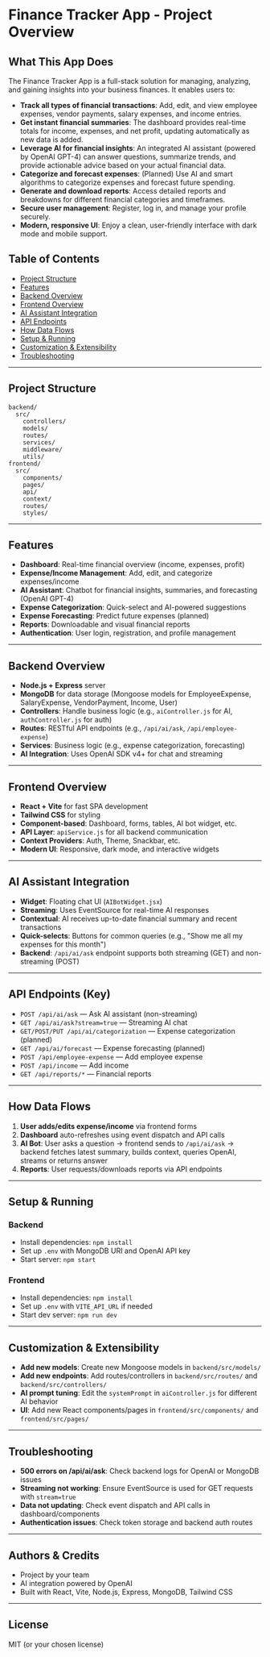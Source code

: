 # Finance Tracker App - Project Overview

## What This App Does

The Finance Tracker App is a full-stack solution for managing, analyzing, and gaining insights into your business finances. It enables users to:

- **Track all types of financial transactions**: Add, edit, and view employee expenses, vendor payments, salary expenses, and income entries.
- **Get instant financial summaries**: The dashboard provides real-time totals for income, expenses, and net profit, updating automatically as new data is added.
- **Leverage AI for financial insights**: An integrated AI assistant (powered by OpenAI GPT-4) can answer questions, summarize trends, and provide actionable advice based on your actual financial data.
- **Categorize and forecast expenses**: (Planned) Use AI and smart algorithms to categorize expenses and forecast future spending.
- **Generate and download reports**: Access detailed reports and breakdowns for different financial categories and timeframes.
- **Secure user management**: Register, log in, and manage your profile securely.
- **Modern, responsive UI**: Enjoy a clean, user-friendly interface with dark mode and mobile support.

## Table of Contents
- [Project Structure](#project-structure)
- [Features](#features)
- [Backend Overview](#backend-overview)
- [Frontend Overview](#frontend-overview)
- [AI Assistant Integration](#ai-assistant-integration)
- [API Endpoints](#api-endpoints)
- [How Data Flows](#how-data-flows)
- [Setup & Running](#setup--running)
- [Customization & Extensibility](#customization--extensibility)
- [Troubleshooting](#troubleshooting)

---

## Project Structure

```
backend/
  src/
    controllers/
    models/
    routes/
    services/
    middleware/
    utils/
frontend/
  src/
    components/
    pages/
    api/
    context/
    routes/
    styles/
```

---

## Features
- **Dashboard**: Real-time financial overview (income, expenses, profit)
- **Expense/Income Management**: Add, edit, and categorize expenses/income
- **AI Assistant**: Chatbot for financial insights, summaries, and forecasting (OpenAI GPT-4)
- **Expense Categorization**: Quick-select and AI-powered suggestions
- **Expense Forecasting**: Predict future expenses (planned)
- **Reports**: Downloadable and visual financial reports
- **Authentication**: User login, registration, and profile management

---

## Backend Overview
- **Node.js + Express** server
- **MongoDB** for data storage (Mongoose models for EmployeeExpense, SalaryExpense, VendorPayment, Income, User)
- **Controllers**: Handle business logic (e.g., `aiController.js` for AI, `authController.js` for auth)
- **Routes**: RESTful API endpoints (e.g., `/api/ai/ask`, `/api/employee-expense`)
- **Services**: Business logic (e.g., expense categorization, forecasting)
- **AI Integration**: Uses OpenAI SDK v4+ for chat and streaming

---

## Frontend Overview
- **React + Vite** for fast SPA development
- **Tailwind CSS** for styling
- **Component-based**: Dashboard, forms, tables, AI bot widget, etc.
- **API Layer**: `apiService.js` for all backend communication
- **Context Providers**: Auth, Theme, Snackbar, etc.
- **Modern UI**: Responsive, dark mode, and interactive widgets

---

## AI Assistant Integration
- **Widget**: Floating chat UI (`AIBotWidget.jsx`)
- **Streaming**: Uses EventSource for real-time AI responses
- **Contextual**: AI receives up-to-date financial summary and recent transactions
- **Quick-selects**: Buttons for common queries (e.g., "Show me all my expenses for this month")
- **Backend**: `/api/ai/ask` endpoint supports both streaming (GET) and non-streaming (POST)

---

## API Endpoints (Key)
- `POST /api/ai/ask` — Ask AI assistant (non-streaming)
- `GET /api/ai/ask?stream=true` — Streaming AI chat
- `GET/POST/PUT /api/ai/categorization` — Expense categorization (planned)
- `GET /api/ai/forecast` — Expense forecasting (planned)
- `POST /api/employee-expense` — Add employee expense
- `POST /api/income` — Add income
- `GET /api/reports/*` — Financial reports

---

## How Data Flows
1. **User adds/edits expense/income** via frontend forms
2. **Dashboard** auto-refreshes using event dispatch and API calls
3. **AI Bot**: User asks a question → frontend sends to `/api/ai/ask` → backend fetches latest summary, builds context, queries OpenAI, streams or returns answer
4. **Reports**: User requests/downloads reports via API endpoints

---

## Setup & Running
### Backend
- Install dependencies: `npm install`
- Set up `.env` with MongoDB URI and OpenAI API key
- Start server: `npm start`

### Frontend
- Install dependencies: `npm install`
- Set up `.env` with `VITE_API_URL` if needed
- Start dev server: `npm run dev`

---

## Customization & Extensibility
- **Add new models**: Create new Mongoose models in `backend/src/models/`
- **Add new endpoints**: Add routes/controllers in `backend/src/routes/` and `backend/src/controllers/`
- **AI prompt tuning**: Edit the `systemPrompt` in `aiController.js` for different AI behavior
- **UI**: Add new React components/pages in `frontend/src/components/` and `frontend/src/pages/`

---

## Troubleshooting
- **500 errors on /api/ai/ask**: Check backend logs for OpenAI or MongoDB issues
- **Streaming not working**: Ensure EventSource is used for GET requests with `stream=true`
- **Data not updating**: Check event dispatch and API calls in dashboard/components
- **Authentication issues**: Check token storage and backend auth routes

---

## Authors & Credits
- Project by your team
- AI integration powered by OpenAI
- Built with React, Vite, Node.js, Express, MongoDB, Tailwind CSS

---

## License
MIT (or your chosen license)
